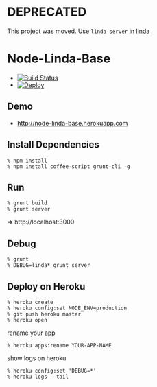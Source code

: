 DEPRECATED
==========

This project was moved. Use `linda-server` in [linda](https://github.com/node-linda/linda)


Node-Linda-Base
===============

- [![Build Status](https://travis-ci.org/node-linda/node-linda-base.png?branch=master)](https://travis-ci.org/node-linda/node-linda-base)
- [![Deploy](https://www.herokucdn.com/deploy/button.png)](https://heroku.com/deploy)

Demo
----

* http://node-linda-base.herokuapp.com


Install Dependencies
--------------------

    % npm install
    % npm install coffee-script grunt-cli -g


Run
---

    % grunt build
    % grunt server

=> http://localhost:3000


Debug
-----

    % grunt
    % DEBUG=linda* grunt server

Deploy on Heroku
----------------

    % heroku create
    % heroku config:set NODE_ENV=production
    % git push heroku master
    % heroku open

rename your app

    % heroku apps:rename YOUR-APP-NAME

show logs on heroku

    % heroku config:set 'DEBUG=*'
    % heroku logs --tail
